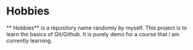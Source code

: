 # Hobbies
** Hobbies** is a repository name randomly by myself. This project is to learn the basics of Git/Github. It is purely demo for a course that i am currently learning.

